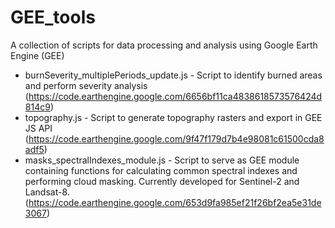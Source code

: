 # GEE_tools
A collection of scripts for data processing and analysis using Google Earth Engine (GEE)

  - burnSeverity_multiplePeriods_update.js - Script to identify burned areas and perform severity analysis (https://code.earthengine.google.com/6656bf11ca4838618573576424d814c9)
  - topography.js - Script to generate topography rasters and export in GEE JS API (https://code.earthengine.google.com/9f47f179d7b4e98081c61500cda8adf5)
  - masks_spectralIndexes_module.js - Script to serve as GEE module containing functions for calculating common spectral indexes and performing cloud masking. Currently developed for Sentinel-2 and Landsat-8. (https://code.earthengine.google.com/653d9fa985ef21f26bf2ea5e31de3067)
